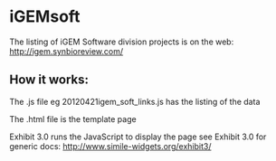 iGEMsoft
========
The listing of iGEM Software division projects is on the web:
http://igem.synbioreview.com/

How it works:
-------------
The .js file eg 20120421igem_soft_links.js has the listing of the data

The .html file is the template page

Exhibit 3.0 runs the JavaScript to display the page
see Exhibit 3.0 for generic docs: http://www.simile-widgets.org/exhibit3/
